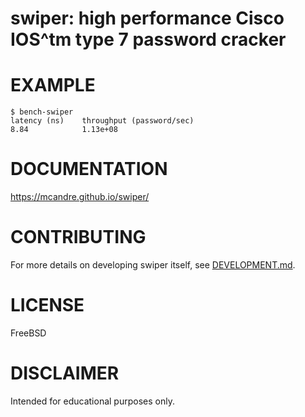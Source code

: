 # swiper: high performance Cisco IOS^tm type 7 password cracker

# EXAMPLE

```console
$ bench-swiper
latency (ns)    throughput (password/sec)
8.84            1.13e+08
```

# DOCUMENTATION

https://mcandre.github.io/swiper/

# CONTRIBUTING

For more details on developing swiper itself, see [DEVELOPMENT.md](DEVELOPMENT.md).

# LICENSE

FreeBSD

# DISCLAIMER

Intended for educational purposes only.
